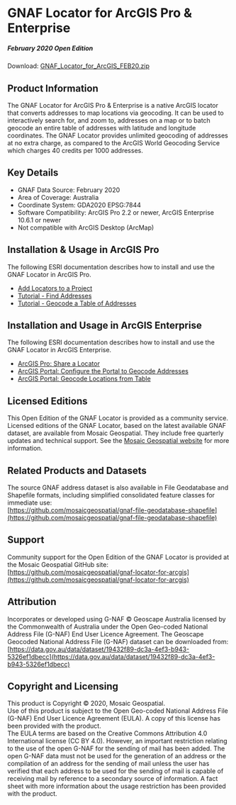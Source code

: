 # GNAF Locator for ArcGIS Pro & Enterprise
##### February 2020 Open Edition
Download: [GNAF_Locator_for_ArcGIS_FEB20.zip](https://github.com/mosaicgeospatial/gnaf-locator-for-arcgis/releases/download/FEB20/GNAF_Locator_for_ArcGIS_FEB20.zip)
## Product Information
The GNAF Locator for ArcGIS Pro & Enterprise is a native ArcGIS locator that converts addresses to map locations via geocoding. It can be used to interactively search for, and zoom to, addresses on a map or to batch geocode an entire table of addresses with latitude and longitude coordinates. The GNAF Locator provides unlimited geocoding of addresses at no extra charge, as compared to the ArcGIS World Geocoding Service which charges 40 credits per 1000 addresses.
## Key Details
* GNAF Data Source: February 2020
* Area of Coverage: Australia
* Coordinate System: GDA2020 EPSG:7844
* Software Compatibility: ArcGIS Pro 2.2 or newer, ArcGIS Enterprise 10.6.1 or newer
* Not compatible with ArcGIS Desktop (ArcMap)
## Installation & Usage in ArcGIS Pro
The following ESRI documentation describes how to install and use the GNAF Locator in ArcGIS Pro.
* [Add Locators to a Project](https://pro.arcgis.com/en/pro-app/latest/help/data/geocoding/add-locators-to-aproject.htm)
* [Tutorial - Find Addresses](https://pro.arcgis.com/en/pro-app/latest/help/data/geocoding/tutorial-find-addresses.htm)
* [Tutorial - Geocode a Table of Addresses](https://pro.arcgis.com/en/pro-app/latest/help/data/geocoding/tutorial-geocode-a-table-ofaddresses.htm)
## Installation and Usage in ArcGIS Enterprise
The following ESRI documentation describes how to install and use the GNAF Locator in ArcGIS
Enterprise.
* [ArcGIS Pro: Share a Locator](https://pro.arcgis.com/en/pro-app/latest/help/data/geocoding/share-a-locator.htm)
* [ArcGIS Portal: Configure the Portal to Geocode Addresses](https://enterprise.arcgis.com/en/portal/latest/administer/windows/configure-portal-togeocode-addresses.htm)
* [ArcGIS Portal: Geocode Locations from Table](https://enterprise.arcgis.com/en/portal/latest/use/geocode-locations-from-table.htm)
## Licensed Editions
This Open Edition of the GNAF Locator is provided as a community service. Licensed editions of the GNAF Locator, based on the latest available GNAF dataset, are available from Mosaic Geospatial. They include free quarterly updates and technical support. See the [Mosaic Geospatial website](https://www.mosaicgeospatial.com) for more information.
## Related Products and Datasets
The source GNAF address dataset is also available in File Geodatabase and Shapefile formats, including simplified consolidated feature classes for immediate use:<br/>
[https://github.com/mosaicgeospatial/gnaf-file-geodatabase-shapefile](https://github.com/mosaicgeospatial/gnaf-file-geodatabase-shapefile)
## Support
Community support for the Open Edition of the GNAF Locator is provided at the Mosaic Geospatial GitHub site:<br/>
[https://github.com/mosaicgeospatial/gnaf-locator-for-arcgis](https://github.com/mosaicgeospatial/gnaf-locator-for-arcgis)
## Attribution
Incorporates or developed using G-NAF © Geoscape Australia licensed by the Commonwealth of Australia under the Open Geo-coded National Address File (G-NAF) End User Licence Agreement. The Geoscape Geocoded National Address File (G-NAF) dataset can be downloaded from: [https://data.gov.au/data/dataset/19432f89-dc3a-4ef3-b943-5326ef1dbecc](https://data.gov.au/data/dataset/19432f89-dc3a-4ef3-b943-5326ef1dbecc)
## Copyright and Licensing
This product is Copyright © 2020, Mosaic Geospatial.<br/>
Use of this product is subject to the Open Geo-coded National Address File (G-NAF) End User Licence Agreement (EULA). A copy of this license has been provided with the product.<br/>
The EULA terms are based on the Creative Commons Attribution 4.0 International license (CC BY 4.0). However, an important restriction relating to the use of the open G-NAF for the sending of mail has been added. The open G-NAF data must not be used for the generation of an address or the compilation of an address for the sending of mail unless the user has verified that each address to be used for the sending of mail is capable of receiving mail by reference to a secondary source of information. A fact sheet with more information about the usage restriction has been provided with the product.
